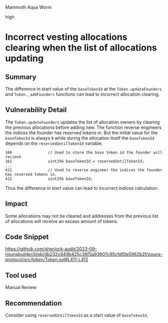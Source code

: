Mammoth Aqua Worm

high

# Incorrect vesting allocations clearing when the list of allocations updating

## Summary
The difference in start value of the `baseTokenId` at the `Token.updateFounders` and `Token._addFounders` functions can lead to incorrect allocation clearing.

## Vulnerability Detail
The `Token.updateFounders` updates the list of allocation owners by clearing the previous allocations before adding new.
The function reverse engineers the indices the founder has reserved tokens in. But the initial value for the `baseTokenId` is always `0` while during the allocation itself the `baseTokenId` depends on the `reservedUntilTokenId` variable.
```solidity
160                // Used to store the base token id the founder will recieve
161                uint256 baseTokenId = reservedUntilTokenId;
...
411                // Used to reverse engineer the indices the founder has reserved tokens in.
412                uint256 baseTokenId;
```
Thus the difference in start value can lead to incorrect indices calculation.

## Impact
Some allocations may not be cleared and addresses from the previous list of allocations will receive an excess amount of tokens.

## Code Snippet
https://github.com/sherlock-audit/2023-09-nounsbuilder/blob/db232c649b425c36f5a93607c95cfdf0e5962b2f/nouns-protocol/src/token/Token.sol#L411-L412


## Tool used
Manual Review

## Recommendation
Consider using `reservedUntilTokenId` as a start value of `baseTokenId`.
